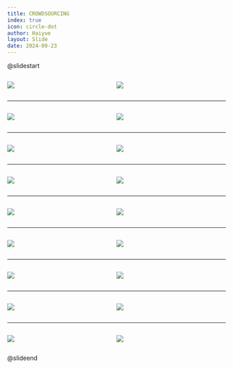 ```yaml
---
title: CROWDSOURCING
index: true
icon: circle-dot
author: Haiyue
layout: Slide
date: 2024-09-23
---
```

 
@slidestart

<div style="display:flex">
<div style="flex:1">

![](/reading/english/Level-Z/CROWDSOURCING/001.webp)
</div>
<div style="flex:1">

![](/reading/english/Level-Z/CROWDSOURCING/002.webp)
</div>
</div>

---

<div style="display:flex">
<div style="flex:1">

![](/reading/english/Level-Z/CROWDSOURCING/003.webp)
</div>
<div style="flex:1">

![](/reading/english/Level-Z/CROWDSOURCING/004.webp)
</div>
</div>

---

<div style="display:flex">
<div style="flex:1">

![](/reading/english/Level-Z/CROWDSOURCING/005.webp)
</div>
<div style="flex:1">

![](/reading/english/Level-Z/CROWDSOURCING/006.webp)
</div>
</div>

---

<div style="display:flex">
<div style="flex:1">

![](/reading/english/Level-Z/CROWDSOURCING/007.webp)
</div>
<div style="flex:1">

![](/reading/english/Level-Z/CROWDSOURCING/008.webp)
</div>
</div>

---

<div style="display:flex">
<div style="flex:1">

![](/reading/english/Level-Z/CROWDSOURCING/009.webp)
</div>
<div style="flex:1">

![](/reading/english/Level-Z/CROWDSOURCING/010.webp)
</div>
</div>

---

<div style="display:flex">
<div style="flex:1">

![](/reading/english/Level-Z/CROWDSOURCING/011.webp)
</div>
<div style="flex:1">

![](/reading/english/Level-Z/CROWDSOURCING/012.webp)
</div>
</div>

---

<div style="display:flex">
<div style="flex:1">

![](/reading/english/Level-Z/CROWDSOURCING/013.webp)
</div>
<div style="flex:1">

![](/reading/english/Level-Z/CROWDSOURCING/014.webp)
</div>
</div>

---

<div style="display:flex">
<div style="flex:1">

![](/reading/english/Level-Z/CROWDSOURCING/015.webp)
</div>
<div style="flex:1">

![](/reading/english/Level-Z/CROWDSOURCING/016.webp)
</div>
</div>

---

<div style="display:flex">
<div style="flex:1">

![](/reading/english/Level-Z/CROWDSOURCING/017.webp)
</div>
<div style="flex:1">

![](/reading/english/Level-Z/CROWDSOURCING/018.webp)
</div>
</div>

@slideend